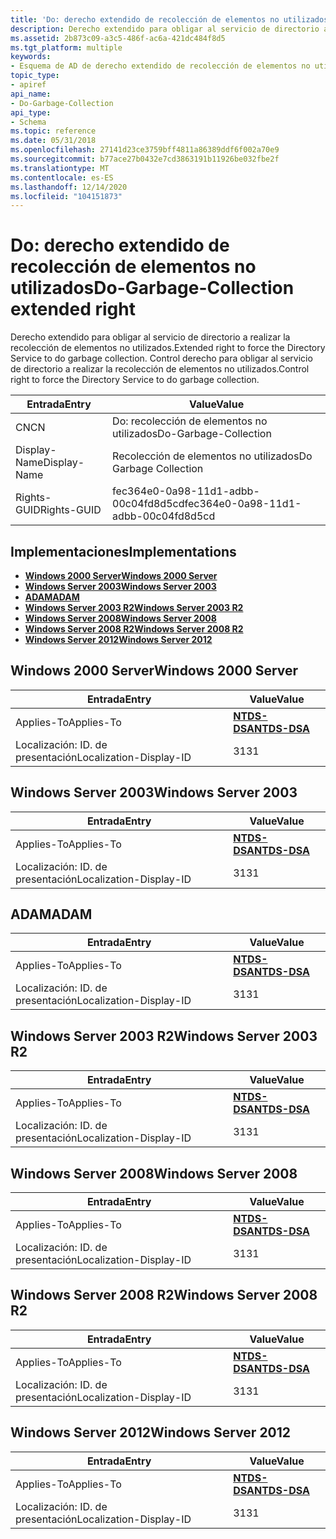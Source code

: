 ```yaml
---
title: 'Do: derecho extendido de recolección de elementos no utilizados'
description: Derecho extendido para obligar al servicio de directorio a realizar la recolección de elementos no utilizados. Control derecho para obligar al servicio de directorio a realizar la recolección de elementos no utilizados.
ms.assetid: 2b873c09-a3c5-486f-ac6a-421dc484f8d5
ms.tgt_platform: multiple
keywords:
- Esquema de AD de derecho extendido de recolección de elementos no utilizados
topic_type:
- apiref
api_name:
- Do-Garbage-Collection
api_type:
- Schema
ms.topic: reference
ms.date: 05/31/2018
ms.openlocfilehash: 27141d23ce3759bff4811a86389ddf6f002a70e9
ms.sourcegitcommit: b77ace27b0432e7cd3863191b11926be032fbe2f
ms.translationtype: MT
ms.contentlocale: es-ES
ms.lasthandoff: 12/14/2020
ms.locfileid: "104151873"
---
```

# <a name="do-garbage-collection-extended-right"></a><span data-ttu-id="b6e76-105">Do: derecho extendido de recolección de elementos no utilizados</span><span class="sxs-lookup"><span data-stu-id="b6e76-105">Do-Garbage-Collection extended right</span></span>

<span data-ttu-id="b6e76-106">Derecho extendido para obligar al servicio de directorio a realizar la recolección de elementos no utilizados.</span><span class="sxs-lookup"><span data-stu-id="b6e76-106">Extended right to force the Directory Service to do garbage collection.</span></span> <span data-ttu-id="b6e76-107">Control derecho para obligar al servicio de directorio a realizar la recolección de elementos no utilizados.</span><span class="sxs-lookup"><span data-stu-id="b6e76-107">Control right to force the Directory Service to do garbage collection.</span></span>



| <span data-ttu-id="b6e76-108">Entrada</span><span class="sxs-lookup"><span data-stu-id="b6e76-108">Entry</span></span> | <span data-ttu-id="b6e76-109">Value</span><span class="sxs-lookup"><span data-stu-id="b6e76-109">Value</span></span> |
|--------------|--------------------------------------|
| <span data-ttu-id="b6e76-110">CN</span><span class="sxs-lookup"><span data-stu-id="b6e76-110">CN</span></span>           | <span data-ttu-id="b6e76-111">Do: recolección de elementos no utilizados</span><span class="sxs-lookup"><span data-stu-id="b6e76-111">Do-Garbage-Collection</span></span>                |
| <span data-ttu-id="b6e76-112">Display-Name</span><span class="sxs-lookup"><span data-stu-id="b6e76-112">Display-Name</span></span> | <span data-ttu-id="b6e76-113">Recolección de elementos no utilizados</span><span class="sxs-lookup"><span data-stu-id="b6e76-113">Do Garbage Collection</span></span>                |
| <span data-ttu-id="b6e76-114">Rights-GUID</span><span class="sxs-lookup"><span data-stu-id="b6e76-114">Rights-GUID</span></span>  | <span data-ttu-id="b6e76-115">fec364e0-0a98-11d1-adbb-00c04fd8d5cd</span><span class="sxs-lookup"><span data-stu-id="b6e76-115">fec364e0-0a98-11d1-adbb-00c04fd8d5cd</span></span> |



## <a name="implementations"></a><span data-ttu-id="b6e76-116">Implementaciones</span><span class="sxs-lookup"><span data-stu-id="b6e76-116">Implementations</span></span>

-   [<span data-ttu-id="b6e76-117">**Windows 2000 Server**</span><span class="sxs-lookup"><span data-stu-id="b6e76-117">**Windows 2000 Server**</span></span>](#windows-2000-server)
-   [<span data-ttu-id="b6e76-118">**Windows Server 2003**</span><span class="sxs-lookup"><span data-stu-id="b6e76-118">**Windows Server 2003**</span></span>](#windows-server-2003)
-   [<span data-ttu-id="b6e76-119">**ADAM**</span><span class="sxs-lookup"><span data-stu-id="b6e76-119">**ADAM**</span></span>](#adam)
-   [<span data-ttu-id="b6e76-120">**Windows Server 2003 R2**</span><span class="sxs-lookup"><span data-stu-id="b6e76-120">**Windows Server 2003 R2**</span></span>](#windows-server-2003-r2)
-   [<span data-ttu-id="b6e76-121">**Windows Server 2008**</span><span class="sxs-lookup"><span data-stu-id="b6e76-121">**Windows Server 2008**</span></span>](#windows-server-2008)
-   [<span data-ttu-id="b6e76-122">**Windows Server 2008 R2**</span><span class="sxs-lookup"><span data-stu-id="b6e76-122">**Windows Server 2008 R2**</span></span>](#windows-server-2008-r2)
-   [<span data-ttu-id="b6e76-123">**Windows Server 2012**</span><span class="sxs-lookup"><span data-stu-id="b6e76-123">**Windows Server 2012**</span></span>](#windows-server-2012)

## <a name="windows-2000-server"></a><span data-ttu-id="b6e76-124">Windows 2000 Server</span><span class="sxs-lookup"><span data-stu-id="b6e76-124">Windows 2000 Server</span></span>



| <span data-ttu-id="b6e76-125">Entrada</span><span class="sxs-lookup"><span data-stu-id="b6e76-125">Entry</span></span> | <span data-ttu-id="b6e76-126">Value</span><span class="sxs-lookup"><span data-stu-id="b6e76-126">Value</span></span> |
|-------------------------|------------------------------------------|
| <span data-ttu-id="b6e76-127">Applies-To</span><span class="sxs-lookup"><span data-stu-id="b6e76-127">Applies-To</span></span>              | [<span data-ttu-id="b6e76-128">**NTDS-DSA**</span><span class="sxs-lookup"><span data-stu-id="b6e76-128">**NTDS-DSA**</span></span>](c-ntdsdsa.md)<br/> |
| <span data-ttu-id="b6e76-129">Localización: ID. de presentación</span><span class="sxs-lookup"><span data-stu-id="b6e76-129">Localization-Display-ID</span></span> | <span data-ttu-id="b6e76-130">31</span><span class="sxs-lookup"><span data-stu-id="b6e76-130">31</span></span>                                       |



## <a name="windows-server-2003"></a><span data-ttu-id="b6e76-131">Windows Server 2003</span><span class="sxs-lookup"><span data-stu-id="b6e76-131">Windows Server 2003</span></span>



| <span data-ttu-id="b6e76-132">Entrada</span><span class="sxs-lookup"><span data-stu-id="b6e76-132">Entry</span></span> | <span data-ttu-id="b6e76-133">Value</span><span class="sxs-lookup"><span data-stu-id="b6e76-133">Value</span></span> |
|-------------------------|------------------------------------------|
| <span data-ttu-id="b6e76-134">Applies-To</span><span class="sxs-lookup"><span data-stu-id="b6e76-134">Applies-To</span></span>              | [<span data-ttu-id="b6e76-135">**NTDS-DSA**</span><span class="sxs-lookup"><span data-stu-id="b6e76-135">**NTDS-DSA**</span></span>](c-ntdsdsa.md)<br/> |
| <span data-ttu-id="b6e76-136">Localización: ID. de presentación</span><span class="sxs-lookup"><span data-stu-id="b6e76-136">Localization-Display-ID</span></span> | <span data-ttu-id="b6e76-137">31</span><span class="sxs-lookup"><span data-stu-id="b6e76-137">31</span></span>                                       |



## <a name="adam"></a><span data-ttu-id="b6e76-138">ADAM</span><span class="sxs-lookup"><span data-stu-id="b6e76-138">ADAM</span></span>



| <span data-ttu-id="b6e76-139">Entrada</span><span class="sxs-lookup"><span data-stu-id="b6e76-139">Entry</span></span> | <span data-ttu-id="b6e76-140">Value</span><span class="sxs-lookup"><span data-stu-id="b6e76-140">Value</span></span> |
|-------------------------|------------------------------------------|
| <span data-ttu-id="b6e76-141">Applies-To</span><span class="sxs-lookup"><span data-stu-id="b6e76-141">Applies-To</span></span>              | [<span data-ttu-id="b6e76-142">**NTDS-DSA**</span><span class="sxs-lookup"><span data-stu-id="b6e76-142">**NTDS-DSA**</span></span>](c-ntdsdsa.md)<br/> |
| <span data-ttu-id="b6e76-143">Localización: ID. de presentación</span><span class="sxs-lookup"><span data-stu-id="b6e76-143">Localization-Display-ID</span></span> | <span data-ttu-id="b6e76-144">31</span><span class="sxs-lookup"><span data-stu-id="b6e76-144">31</span></span>                                       |



## <a name="windows-server-2003-r2"></a><span data-ttu-id="b6e76-145">Windows Server 2003 R2</span><span class="sxs-lookup"><span data-stu-id="b6e76-145">Windows Server 2003 R2</span></span>



| <span data-ttu-id="b6e76-146">Entrada</span><span class="sxs-lookup"><span data-stu-id="b6e76-146">Entry</span></span> | <span data-ttu-id="b6e76-147">Value</span><span class="sxs-lookup"><span data-stu-id="b6e76-147">Value</span></span> |
|-------------------------|------------------------------------------|
| <span data-ttu-id="b6e76-148">Applies-To</span><span class="sxs-lookup"><span data-stu-id="b6e76-148">Applies-To</span></span>              | [<span data-ttu-id="b6e76-149">**NTDS-DSA**</span><span class="sxs-lookup"><span data-stu-id="b6e76-149">**NTDS-DSA**</span></span>](c-ntdsdsa.md)<br/> |
| <span data-ttu-id="b6e76-150">Localización: ID. de presentación</span><span class="sxs-lookup"><span data-stu-id="b6e76-150">Localization-Display-ID</span></span> | <span data-ttu-id="b6e76-151">31</span><span class="sxs-lookup"><span data-stu-id="b6e76-151">31</span></span>                                       |



## <a name="windows-server-2008"></a><span data-ttu-id="b6e76-152">Windows Server 2008</span><span class="sxs-lookup"><span data-stu-id="b6e76-152">Windows Server 2008</span></span>



| <span data-ttu-id="b6e76-153">Entrada</span><span class="sxs-lookup"><span data-stu-id="b6e76-153">Entry</span></span> | <span data-ttu-id="b6e76-154">Value</span><span class="sxs-lookup"><span data-stu-id="b6e76-154">Value</span></span> |
|-------------------------|------------------------------------------|
| <span data-ttu-id="b6e76-155">Applies-To</span><span class="sxs-lookup"><span data-stu-id="b6e76-155">Applies-To</span></span>              | [<span data-ttu-id="b6e76-156">**NTDS-DSA**</span><span class="sxs-lookup"><span data-stu-id="b6e76-156">**NTDS-DSA**</span></span>](c-ntdsdsa.md)<br/> |
| <span data-ttu-id="b6e76-157">Localización: ID. de presentación</span><span class="sxs-lookup"><span data-stu-id="b6e76-157">Localization-Display-ID</span></span> | <span data-ttu-id="b6e76-158">31</span><span class="sxs-lookup"><span data-stu-id="b6e76-158">31</span></span>                                       |



## <a name="windows-server-2008-r2"></a><span data-ttu-id="b6e76-159">Windows Server 2008 R2</span><span class="sxs-lookup"><span data-stu-id="b6e76-159">Windows Server 2008 R2</span></span>



| <span data-ttu-id="b6e76-160">Entrada</span><span class="sxs-lookup"><span data-stu-id="b6e76-160">Entry</span></span> | <span data-ttu-id="b6e76-161">Value</span><span class="sxs-lookup"><span data-stu-id="b6e76-161">Value</span></span> |
|-------------------------|------------------------------------------|
| <span data-ttu-id="b6e76-162">Applies-To</span><span class="sxs-lookup"><span data-stu-id="b6e76-162">Applies-To</span></span>              | [<span data-ttu-id="b6e76-163">**NTDS-DSA**</span><span class="sxs-lookup"><span data-stu-id="b6e76-163">**NTDS-DSA**</span></span>](c-ntdsdsa.md)<br/> |
| <span data-ttu-id="b6e76-164">Localización: ID. de presentación</span><span class="sxs-lookup"><span data-stu-id="b6e76-164">Localization-Display-ID</span></span> | <span data-ttu-id="b6e76-165">31</span><span class="sxs-lookup"><span data-stu-id="b6e76-165">31</span></span>                                       |



## <a name="windows-server-2012"></a><span data-ttu-id="b6e76-166">Windows Server 2012</span><span class="sxs-lookup"><span data-stu-id="b6e76-166">Windows Server 2012</span></span>



| <span data-ttu-id="b6e76-167">Entrada</span><span class="sxs-lookup"><span data-stu-id="b6e76-167">Entry</span></span> | <span data-ttu-id="b6e76-168">Value</span><span class="sxs-lookup"><span data-stu-id="b6e76-168">Value</span></span> |
|-------------------------|------------------------------------------|
| <span data-ttu-id="b6e76-169">Applies-To</span><span class="sxs-lookup"><span data-stu-id="b6e76-169">Applies-To</span></span>              | [<span data-ttu-id="b6e76-170">**NTDS-DSA**</span><span class="sxs-lookup"><span data-stu-id="b6e76-170">**NTDS-DSA**</span></span>](c-ntdsdsa.md)<br/> |
| <span data-ttu-id="b6e76-171">Localización: ID. de presentación</span><span class="sxs-lookup"><span data-stu-id="b6e76-171">Localization-Display-ID</span></span> | <span data-ttu-id="b6e76-172">31</span><span class="sxs-lookup"><span data-stu-id="b6e76-172">31</span></span>                                       |



 

 





